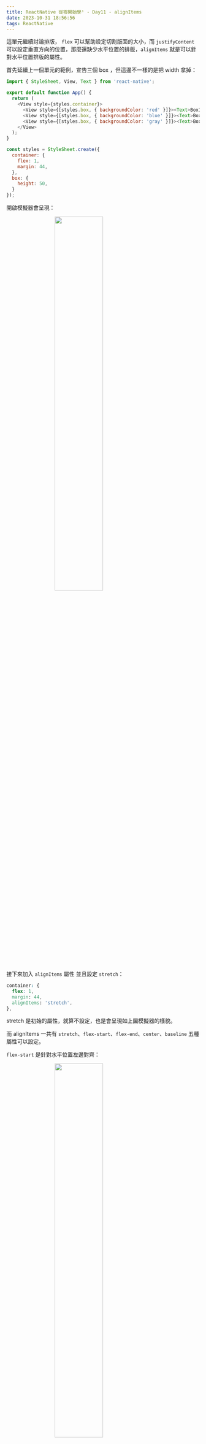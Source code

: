 ```yaml
---
title: ReactNative 從零開始學¹ - Day11 - alignItems
date: 2023-10-31 18:56:56
tags: ReactNative
---
```


這單元繼續討論排版， `flex` 可以幫助設定切割版面的大小，而 `justifyContent` 可以設定垂直方向的位置，那麼還缺少水平位置的排版，`alignItems` 就是可以針對水平位置排版的屬性。

首先延續上一個單元的範例，宣告三個 box ，但這邊不一樣的是把 width 拿掉：

```js
import { StyleSheet, View, Text } from 'react-native';

export default function App() {
  return (
    <View style={styles.container}>
      <View style={[styles.box, { backgroundColor: 'red' }]}><Text>Box1</Text></View>
      <View style={[styles.box, { backgroundColor: 'blue' }]}><Text>Box2</Text></View>
      <View style={[styles.box, { backgroundColor: 'gray' }]}><Text>Box3</Text></View>
    </View>
  );
}

const styles = StyleSheet.create({
  container: {
    flex: 1,
    margin: 44,
  },
  box: {
    height: 50,
  }
});
```

開啟模擬器會呈現：

<img src="/images/ReactNative/11_1.png"  style="display: block;margin-left: auto;margin-right: auto;width: 50%;">

接下來加入 `alignItems` 屬性 並且設定 `stretch`：

```css
container: {
  flex: 1,
  margin: 44,
  alignItems: 'stretch',
},
```

stretch 是初始的屬性，就算不設定，也是會呈現如上圖模擬器的樣貌。

而 alignItems 一共有 `stretch`、`flex-start`、`flex-end`、`center`、`baseline` 五種屬性可以設定。

`flex-start` 是針對水平位置左邊對齊：

<img src="/images/ReactNative/11_2.png"  style="display: block;margin-left: auto;margin-right: auto;width: 50%;">

`flex-end` 是針對水平位置右邊對齊：

<img src="/images/ReactNative/11_3.png"  style="display: block;margin-left: auto;margin-right: auto;width: 50%;">

`center` 是針對水平位置中間對齊：

<img src="/images/ReactNative/11_4.png"  style="display: block;margin-left: auto;margin-right: auto;width: 50%;">

**ReactNative 從零開始學¹ - Day11 [完]**

- 上一篇：[ReactNative 從零開始學¹ - Day10 - justifyContent](/ReactNative/Day10)
- 下一篇：